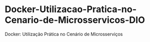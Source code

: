 # Docker-Utilizacao-Pratica-no-Cenario-de-Microsservicos-DIO
Docker: Utilização Prática no Cenário de Microsserviços
